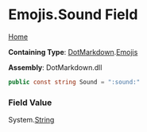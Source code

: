 # Emojis\.Sound Field

[Home](../../../README.md)

**Containing Type**: [DotMarkdown](../../README.md)\.[Emojis](../README.md)

**Assembly**: DotMarkdown\.dll

```csharp
public const string Sound = ":sound:"
```

### Field Value

System\.[String](https://docs.microsoft.com/en-us/dotnet/api/system.string)